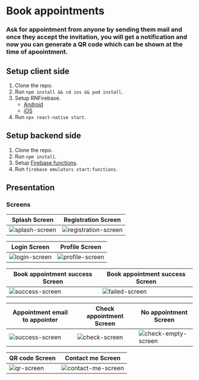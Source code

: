 # Book appointments

### Ask for appointment from anyone by sending them mail and once they accept the invitation, you will get a notification and now you can generate a QR code which can be shown at the time of apoointment.


## Setup client side

1.    Clone the repo.
2.    Run ````npm install && cd ios && pod install````.
3.    Setup RNFirebase.
      - [Android](https://rnfirebase.io/#2-android-setup)
      - [iOS](https://rnfirebase.io/#3-ios-setup)
4.    Run ````npx react-native start````.

## Setup backend side

1.    Clone the repo.
2.    Run ````npm install````.
3.    Setup [Firebase functions](https://firebase.google.com/docs/functions/get-started).
4.    Run ````firebase emulators start:functions````.


## Presentation

### Screens


|               Splash Screen                                                                                           |            Registration Screen                                                                                              |
|-----------------------------------------------------------------------------------------------------------------------|-----------------------------------------------------------------------------------------------------------------------------|
|![splash-screen](https://user-images.githubusercontent.com/26189041/113390467-66e86c00-93af-11eb-8c08-bc211e71739b.gif)|![registration-screen](https://user-images.githubusercontent.com/26189041/113390597-b038bb80-93af-11eb-9d6e-749f05c26754.gif)|

|               Login Screen                                                                                            |            Profile Screen                                                                                               |
|-----------------------------------------------------------------------------------------------------------------------|-----------------------------------------------------------------------------------------------------------------------------|
|![login-screen](https://user-images.githubusercontent.com/26189041/113390606-b3cc4280-93af-11eb-98d8-8faf20cf9743.gif) |![profile-screen](https://user-images.githubusercontent.com/26189041/113390627-be86d780-93af-11eb-928f-1ff258c7edba.gif)     |

|               Book appointment success Screen                                                                          |               Book appointment success Screen                                                                               |
|------------------------------------------------------------------------------------------------------------------------|-----------------------------------------------------------------------------------------------------------------------------|
|![success-screen](https://user-images.githubusercontent.com/26189041/113390640-c3e42200-93af-11eb-8049-e8340385c4a2.gif)|![failed-screen](https://user-images.githubusercontent.com/26189041/113390652-c6df1280-93af-11eb-95ae-11a267055d7b.gif)      |

|               Appointment email to appointer                                                                           |               Check appointment Screen                                                                               |                          No appointment Screen                                                                             |
|------------------------------------------------------------------------------------------------------------------------|----------------------------------------------------------------------------------------------------------------------|----------------------------------------------------------------------------------------------------------------------------|
|![success-screen](https://user-images.githubusercontent.com/26189041/113390640-c3e42200-93af-11eb-8049-e8340385c4a2.gif)|![check-screen](https://user-images.githubusercontent.com/26189041/113390666-cd6d8a00-93af-11eb-9b11-5dfe476da13e.gif)|![check-empty-screen](https://user-images.githubusercontent.com/26189041/113390695-dc543c80-93af-11eb-9b42-c01447c880c4.gif)|

|               QR code Screen                                                                                      |               Contact me Screen                                                                                           |
|-------------------------------------------------------------------------------------------------------------------|---------------------------------------------------------------------------------------------------------------------------|
|![qr-screen](https://user-images.githubusercontent.com/26189041/113390704-e1b18700-93af-11eb-9042-cb92334b0cd9.gif)|![contact-me-screen](https://user-images.githubusercontent.com/26189041/113390727-e9712b80-93af-11eb-98e9-86b908671777.gif)|
